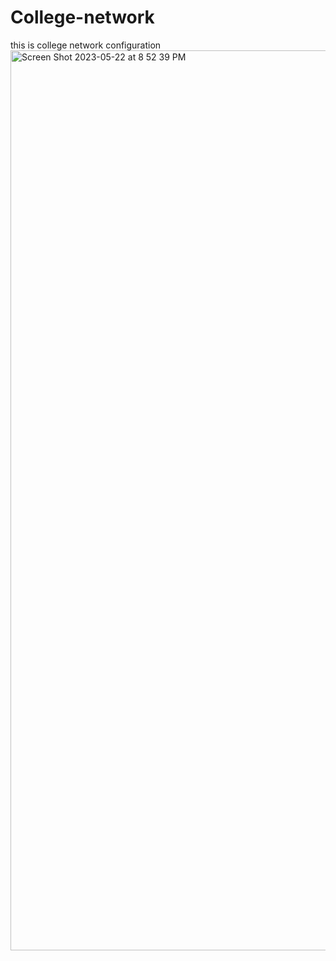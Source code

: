 # College-network
this is college network configuration 
<img width="1440" alt="Screen Shot 2023-05-22 at 8 52 39 PM" src="https://github.com/youssfreda/College-network/assets/56658455/648cc10b-e3df-4a81-8b44-7eb5a73bf829">
